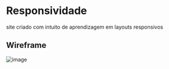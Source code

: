 # Responsividade

site criado com intuito de aprendizagem em layouts responsivos

## Wireframe

![image](https://user-images.githubusercontent.com/42702863/67808513-98039500-fa75-11e9-8f93-e36b97b38122.png)
